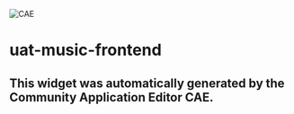 ![CAE](https://github.com/testcae/application-uat-i10/blob/gh-pages/frontendComponent-uat-music-frontend/img/logo.png)  

uat-music-frontend
===================


This widget was automatically generated by the Community Application Editor CAE.  
---------------
